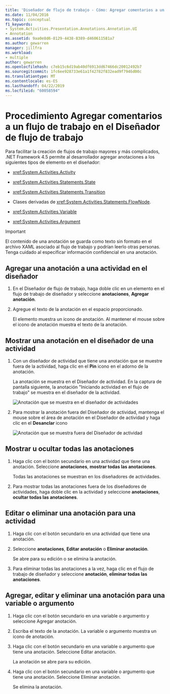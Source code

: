 ```yaml
---
title: 'Diseñador de flujo de trabajo - Cómo: Agregar comentarios a un flujo de trabajo'
ms.date: 11/04/2016
ms.topic: conceptual
f1_keywords:
- System.Activities.Presentation.Annotations.Annotation.UI
- Annotation
ms.assetid: 9aa0e8d6-8129-4438-8389-d460611581a7
ms.author: gewarren
manager: jillfra
ms.workload:
- multiple
author: gewarren
ms.openlocfilehash: c7eb15c6d19ab40df6913dd67466dc20012492b7
ms.sourcegitcommit: 1fc6ee928733e61a1f42782f832ead9f7946d00c
ms.translationtype: MT
ms.contentlocale: es-ES
ms.lasthandoff: 04/22/2019
ms.locfileid: "60058594"
---
```

# <a name="how-to-add-comments-to-a-workflow-in-the-workflow-designer"></a>Procedimiento Agregar comentarios a un flujo de trabajo en el Diseñador de flujo de trabajo

Para facilitar la creación de flujos de trabajo mayores y más complicados, .NET Framework 4.5 permite al desarrollador agregar anotaciones a los siguientes tipos de elemento en el diseñador:

- <xref:System.Activities.Activity>

- <xref:System.Activities.Statements.State>

- <xref:System.Activities.Statements.Transition>

- Clases derivadas de <xref:System.Activities.Statements.FlowNode>.

- <xref:System.Activities.Variable>

- <xref:System.Activities.Argument>

> [!IMPORTANT]
> El contenido de una anotación se guarda como texto sin formato en el archivo XAML asociado al flujo de trabajo y podrían leerlo otras personas. Tenga cuidado al especificar información confidencial en una anotación.

## <a name="adding-an-annotation-to-an-activity-in-the-designer"></a>Agregar una anotación a una actividad en el diseñador

1. En el Diseñador de flujo de trabajo, haga doble clic en un elemento en el flujo de trabajo de diseñador y seleccione **anotaciones**, **Agregar anotación**.

1. Agregue el texto de la anotación en el espacio proporcionado.

   El elemento muestra un icono de anotación. Al mantener el mouse sobre el icono de anotación muestra el texto de la anotación.

## <a name="displaying-an-annotation-in-an-activitys-designer"></a>Mostrar una anotación en el diseñador de una actividad

1. Con un diseñador de actividad que tiene una anotación que se muestre fuera de la actividad, haga clic en el **Pin** icono en el adorno de la anotación.

   La anotación se muestra en el Diseñador de actividad. En la captura de pantalla siguiente, la anotación "Iniciando actividad en el flujo de trabajo" se muestra en el diseñador de la actividad.

   ![Anotación que se muestra en el diseñador de actividades](../workflow-designer/media/annotationindesigner.png)

2. Para mostrar la anotación fuera del Diseñador de actividad, mantenga el mouse sobre el área de anotación en el Diseñador de actividad y haga clic en el **Desanclar** icono

   ![Anotación que se muestra fuera del Diseñador de actividad](../workflow-designer/media/annotationoutsidedesigner.png)

## <a name="showing-or-hiding-all-annotations"></a>Mostrar u ocultar todas las anotaciones

1. Haga clic con el botón secundario en una actividad que tiene una anotación. Seleccione **anotaciones**, **mostrar todas las anotaciones**.

   Todas las anotaciones se muestran en los diseñadores de actividades.

1. Para mostrar todas las anotaciones fuera de los diseñadores de actividades, haga doble clic en la actividad y seleccione **anotaciones**, **ocultar todas las anotaciones**.

## <a name="editing-or-deleting-an-annotation-for-an-activity"></a>Editar o eliminar una anotación para una actividad

1. Haga clic con el botón secundario en una actividad que tiene una anotación.

1. Seleccione **anotaciones**, **Editar anotación** o **Eliminar anotación**.

   Se abre para su edición o se elimina la anotación.

1. Para eliminar todas las anotaciones a la vez, haga clic en el flujo de trabajo de diseñador y seleccione **anotación**, **eliminar todas las anotaciones**.

## <a name="adding-editing-and-deleting-an-annotation-for-a-variable-or-argument"></a>Agregar, editar y eliminar una anotación para una variable o argumento

1. Haga clic con el botón secundario en una variable o argumento y seleccione Agregar anotación.

1. Escriba el texto de la anotación. La variable o argumento muestra un icono de anotación.

1. Haga clic con el botón secundario en una variable o argumento que tiene una anotación. Seleccione Editar anotación.

   La anotación se abre para su edición.

1. Haga clic con el botón secundario en una variable o argumento que tiene una anotación. Seleccione Eliminar anotación.

   Se elimina la anotación.